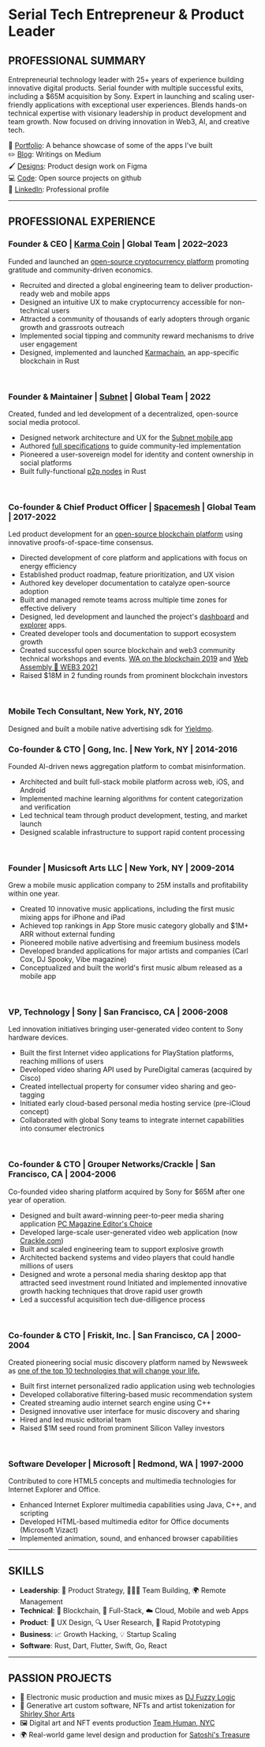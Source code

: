 # Serial Tech Entrepreneur & Product Leader
## PROFESSIONAL SUMMARY

Entrepreneurial technology leader with 25+ years of experience building innovative digital products. Serial founder with multiple successful exits, including a $65M acquisition by Sony. Expert in launching and scaling user-friendly applications with exceptional user experiences. Blends hands-on technical expertise with visionary leadership in product development and team growth. Now focused on driving innovation in Web3, AI, and creative tech.

🎨 [Portfolio](https://www.behance.net/aviveyal07926b): A behance showcase of some of the apps I've built 
<br/>
✏️ [Blog](https://medium.com/@avive): Writings on Medium
<br/>
🖌️ [Designs](https://www.figma.com/@avive): Product design work on Figma
<br/>
💻 [Code](https://github.com/avive): Open source projects on github
<br/>
🔗 [LinkedIn](https://www.linkedin.com/in/avive): Professional profile
<br/>

---

## PROFESSIONAL EXPERIENCE

### **Founder & CEO | [Karma Coin](https://karmaco.in/)** | Global Team | 2022–2023
Funded and launched an [open-source cryptocurrency platform](https://github.com/karma-coin) promoting gratitude and community-driven economics.
- Recruited and directed a global engineering team to deliver production-ready web and mobile apps
- Designed an intuitive UX to make cryptocurrency accessible for non-technical users
- Attracted a community of thousands of early adopters through organic growth and grassroots outreach
- Implemented social tipping and community reward mechanisms to drive user engagement
- Designed, implemented and launched [Karmachain](https://github.com/karma-coin/karmachain), an app-specific blockchain in Rust

<br/>

### **Founder & Maintainer | [Subnet](https://subnet.wtf)** | Global Team | 2022
Created, funded and led development of a decentralized, open-source social media protocol.
- Designed network architecture and UX for the [Subnet mobile app](https://youtu.be/D04k6BlFowc?si=mRCOBtqw1E19jnu7)
- Authored [full specifications](https://subnet.wtf/docs/) to guide community-led implementation
- Pioneered a user-sovereign model for identity and content ownership in social platforms
- Built fully-functional [p2p nodes](https://github.com/subnetter/subnet) in Rust
  
<br/>

### **Co-founder & Chief Product Officer | [Spacemesh](https://spacemesh.io)** | Global Team | 2017-2022
Led product development for an [open-source blockchain platform](https://github.com/spacemeshos) using innovative proofs-of-space-time consensus.
- Directed development of core platform and applications with focus on energy efficiency
- Established product roadmap, feature prioritization, and UX vision
- Authored key developer documentation to catalyze open-source adoption
- Built and managed remote teams across multiple time zones for effective delivery
- Designed, led development and launched the project's [dashboard](https://dash.spacemesh.io/) and [explorer](https://explorer.spacemesh.io/overview) apps.
- Created developer tools and documentation to support ecosystem growth
- Created successful open source blockchain and web3 community technical workshops and events. [WA on the blockchain 2019](https://avive.github.io/wasm_on_the_blockchain/) and [Web Assembly 💜 WEB3 2021](https://avive.github.io/wasm_on_the_blockchain_2021)
- Raised $18M in 2 funding rounds from prominent blockchain investors
<br/>

### Mobile Tech Consultant, New York, NY, 2016
Designed and built a mobile native advertising sdk for [Yieldmo](https://yieldmo.com/).

### **Co-founder & CTO | Gong, Inc.** | New York, NY | 2014-2016
Founded AI-driven news aggregation platform to combat misinformation.
- Architected and built full-stack mobile platform across web, iOS, and Android
- Implemented machine learning algorithms for content categorization and verification
- Led technical team through product development, testing, and market launch
- Designed scalable infrastructure to support rapid content processing

<br/>

### **Founder | Musicsoft Arts LLC** | New York, NY | 2009-2014
Grew a mobile music application company to 25M installs and profitability within one year.
- Created 10 innovative music applications, including the first music mixing apps for iPhone and iPad
- Achieved top rankings in App Store music category globally and $1M+ ARR without external funding
- Pioneered mobile native advertising and freemium business models
- Developed branded applications for major artists and companies (Carl Cox, DJ Spooky, Vibe magazine)
- Conceptualized and built the world's first music album released as a mobile app

<br/>

### **VP, Technology | Sony** | San Francisco, CA | 2006-2008
Led innovation initiatives bringing user-generated video content to Sony hardware devices.
- Built the first Internet video applications for PlayStation platforms, reaching millions of users
- Developed video sharing API used by PureDigital cameras (acquired by Cisco)
- Created intellectual property for consumer video sharing and geo-tagging
- Initiated early cloud-based personal media hosting service (pre-iCloud concept)
- Collaborated with global Sony teams to integrate internet capabilities into consumer electronics

<br/>

### **Co-founder & CTO | Grouper Networks/Crackle** | San Francisco, CA | 2004-2006
Co-founded video sharing platform acquired by Sony for $65M after one year of operation.
- Designed and built award-winning peer-to-peer media sharing application [PC Magazine Editor's Choice](https://uk.pcmag.com/software/25708/grouper-20-beta)
- Developed large-scale user-generated video web application (now [Crackle.com](https://crackle.com))
- Built and scaled engineering team to support explosive growth
- Architected backend systems and video players that could handle millions of users
- Designed and wrote a personal media sharing desktop app that attracted seed investment round
Initiated and implemented innovative growth hacking techniques that drove rapid user growth
- Led a successful acquisition tech due-dilligence process
  
<br/>

### **Co-founder & CTO | Friskit, Inc.** | San Francisco, CA | 2000-2004
Created pioneering social music discovery platform named by Newsweek as [one of the top 10 technologies that will change your life.](https://www.newsweek.com/2001-tech-odyssey-155835)
- Built first internet personalized radio application using web technologies
- Developed collaborative filtering-based music recommendation system
- Created streaming audio internet search engine using C++
- Designed innovative user interface for music discovery and sharing
- Hired and led music editorial team
- Raised $1M seed round from prominent Silicon Valley investors

<br/>

### **Software Developer | Microsoft** | Redmond, WA | 1997-2000
Contributed to core HTML5 concepts and multimedia technologies for Internet Explorer and Office.
- Enhanced Internet Explorer multimedia capabilities using Java, C++, and scripting
- Developed HTML-based multimedia editor for Office documents (Microsoft Vizact)
- Implemented animation, sound, and enhanced browser capabilities

---
## SKILLS
- **Leadership**: 🚀 Product Strategy, 🧑‍🤝‍🧑 Team Building, 🌍 Remote Management  
- **Technical**: 🧱 Blockchain, 📱 Full-Stack, ☁️ Cloud, Mobile and web Apps  
- **Product**: 🎨 UX Design, 🔍 User Research, 🔄 Rapid Prototyping  
- **Business**: 📈 Growth Hacking, 💡 Startup Scaling
- **Software**: Rust, Dart, Flutter, Swift, Go, React

---
## PASSION PROJECTS
- 🎷 Electronic music production and music mixes as [DJ Fuzzy Logic](https://www.mixcloud.com/dj_fuzzy_logic/)
- 🎨 Generative art custom software, NFTs and artist tokenization for [Shirley Shor Arts](https://www.shirleyshorart.com/)
- 🖼️ Digital art and NFT events production [Team Human, NYC](https://www.tommyandyou.com/teamhuman/)
- 🌍 Real-world game level design and production for [Satoshi's Treasure](https://www.coindesk.com/tech/2019/04/15/satoshis-treasure-is-a-global-puzzle-with-a-1-million-bitcoin-prize)


